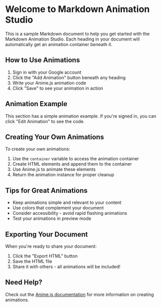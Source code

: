 # Welcome to Markdown Animation Studio

This is a sample Markdown document to help you get started with the Markdown Animation Studio. Each heading in your document will automatically get an animation container beneath it.

## How to Use Animations

1. Sign in with your Google account
2. Click the "Add Animation" button beneath any heading
3. Write your Anime.js animation code
4. Click "Save" to see your animation in action

## Animation Example

This section has a simple animation example. If you're signed in, you can click "Edit Animation" to see the code.

## Creating Your Own Animations

To create your own animations:

1. Use the `container` variable to access the animation container
2. Create HTML elements and append them to the container
3. Use Anime.js to animate these elements
4. Return the animation instance for proper cleanup

## Tips for Great Animations

- Keep animations simple and relevant to your content
- Use colors that complement your document
- Consider accessibility - avoid rapid flashing animations
- Test your animations in preview mode

## Exporting Your Document

When you're ready to share your document:

1. Click the "Export HTML" button
2. Save the HTML file
3. Share it with others - all animations will be included!

## Need Help?

Check out the [Anime.js documentation](https://animejs.com/documentation/) for more information on creating animations. 